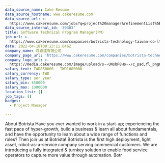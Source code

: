 ```yaml
---
data_source_name: Cake Resume
data_source_hostname: www.cakeresume.com
data_source_url: >-
  https://www.cakeresume.com/jobs?q=project%20manager&refinementList%5Blang_name%5D%5B0%5D=English&refinementList%5Bsalary_type%5D=per_year&range%5Bsalary_range%5D%5Bmin%5D=1000000&page=2
data_source_internal_id: '39303'
title: Software Technical Program Manager(PM)
job_url: >-
  https://www.cakeresume.com/companies/botrista-technology-taiwan-co-ltd/jobs/software-technical-program-manager-pm
date: 2022-04-18T09:23:11.046Z
company_name: 百睿達有限公司
company_page_url: 'https://www.cakeresume.com/companies/botrista-technology-taiwan-co-ltd'
company_logo_url: >-
  https://media.cakeresume.com/image/upload/s--UNsbF8Ho--/c_pad,fl_png8,h_200,w_200/v1642554750/sximqusrhxwezdxffdzq.png
salary_text: TWD850000 - TWD1000000
salary_currency: TWD
salary_type: per_year
salary_min: 850000
salary_max: 1000000
location_list: []
job_tags: []
badges:
  - Project Manager

---
```


About Botrista Have you ever wanted to work in a start-up; experiencing the fast pace of hyper-growth, build a business & learn all about fundamentals, and have the opportunity to learn about a wide range of functions and roles? Then join us at Botrista! Botrista is the first high deployment, light asset, robot-as-a-service company serving commercial customers. We are introducing a fully integrated & turnkey solution to enable food service operators to capture more value through automation. Botr